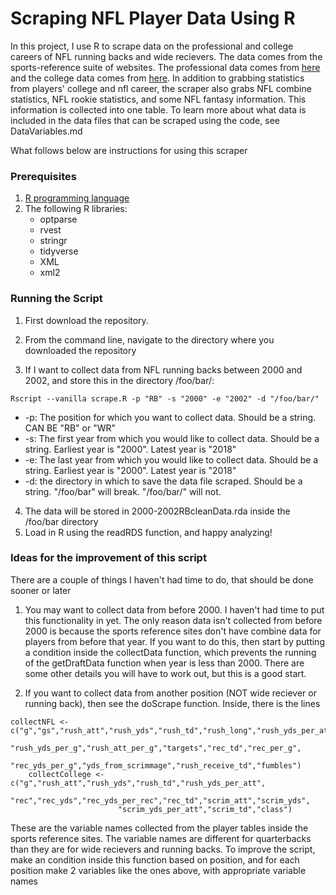 # Scraping NFL Player Data Using R

In this project, I use R to scrape data on the professional and college careers of NFL running backs and wide recievers. The data comes from the sports-reference suite of websites. The professional data comes from [here](https://www.pro-football-reference.com/) and the college data comes from [here](https://www.sports-reference.com/cfb/). In addition to grabbing statistics from players' college and nfl career, the scraper also grabs NFL combine statistics, NFL rookie statistics, and some NFL fantasy information. This information is collected into one table. To learn more about what data is included in the data files that can be scraped using the code, see DataVariables.md

What follows below are instructions for using this scraper 

### Prerequisites

1. [R programming language](https://courses.edx.org/courses/UTAustinX/UT.7.01x/3T2014/56c5437b88fa43cf828bff5371c6a924/)
2. The following R libraries:
	* optparse
	* rvest
	* stringr
	* tidyverse
	* XML
	* xml2


### Running the Script

1. First download the repository.
2. From the command line, navigate to the directory where you downloaded the repository

3. If I want to collect data from NFL running backs between 2000 and 2002, and store this in the directory /foo/bar/:

```
Rscript --vanilla scrape.R -p "RB" -s "2000" -e "2002" -d "/foo/bar/"
```

* -p: The position for which you want to collect data. Should be a string. CAN BE "RB" or "WR"
* -s: The first year from which you would like to collect data. Should be a string. Earliest year is "2000". Latest year is "2018"
* -e: The last year from which you would like to collect data. Should be a string. Earliest year is "2000". Latest year is "2018"
* -d: the directory in which to save the data file scraped. Should be a string. "/foo/bar" will break. "/foo/bar/" will not.

4. The data will be stored in 2000-2002RBcleanData.rda inside the /foo/bar directory 
5. Load in R using the readRDS function, and happy analyzing!

### Ideas for the improvement of this script

There are a couple of things I haven't had time to do, that should be done sooner or later

1. You may want to collect data from before 2000. I haven't had time to put this functionality in yet. The only reason data isn't collected from before 2000 is because the sports reference sites don't have combine data for players from before that year. If you want to do this, then start by putting a condition inside the collectData function, which prevents the running of the getDraftData function when year is less than 2000. There are some other details you will have to work out, but this is a good start.

2. If you want to collect data from another position (NOT wide reciever or running back), then see the doScrape function. Inside, there is the lines 

```
collectNFL <- c("g","gs","rush_att","rush_yds","rush_td","rush_long","rush_yds_per_att",
                    "rush_yds_per_g","rush_att_per_g","targets","rec_td","rec_per_g",
                    "rec_yds_per_g","yds_from_scrimmage","rush_receive_td","fumbles")
    collectCollege <- c("g","rush_att","rush_yds","rush_td","rush_yds_per_att",
                        "rec","rec_yds","rec_yds_per_rec","rec_td","scrim_att","scrim_yds",
                        "scrim_yds_per_att","scrim_td","class")
```
These are the variable names collected from the player tables inside the sports reference sites. The variable names are different for quarterbacks than they are for wide recievers and running backs. To improve the script, make an condition inside this function based on position, and for each position make 2 variables like the ones above, with appropriate variable names

